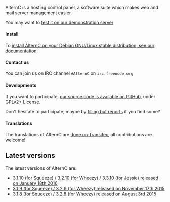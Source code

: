 
AlternC is a hosting control panel, a software suite which makes web and mail server management easier.

You may want to [test it on our demonstration server](http://demo.alternc.org/)

#### Install

To [install AlternC on your Debian GNU/Linux stable distribution, see our documentation](Install-en).

#### Contact us

You can join us on IRC channel `#AlternC` on `irc.freenode.org`

#### Developments

If you want to participate, [our source code is available on GitHub](https://github.com/AlternC/AlternC/), under GPLv2+ License.

Don't hesitate to participate, maybe by [filling but reports](https://github.com/AlternC/AlternC/issues) if you find some?

#### Translations

The translations of AlternC are [done on Transifex](https://www.transifex.com/octopuce/alternc/), all contributions are welcome!

## Latest versions

The latest versions of AlternC are:

* [3.1.10 (for Squeeze) / 3.2.10 (for Wheezy) / 3.3.10 (for Jessie) released on January 18th 2016](https://github.com/AlternC/AlternC/releases/tag/3.1.10)
* [3.1.9 (for Squeeze) / 3.2.9 (for Wheezy) released on November 17th 2015](https://github.com/AlternC/AlternC/releases/tag/3.1.9)
* [3.1.8 (for Squeeze) / 3.2.8 (for Wheezy) released on August 3rd 2015](https://github.com/AlternC/AlternC/releases/tag/3.1.8)
